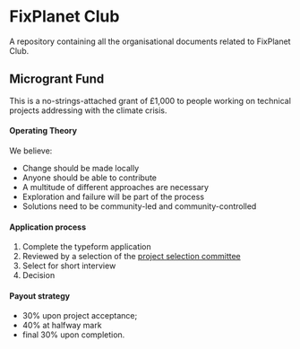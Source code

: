 # FixPlanet Club

A repository containing all the organisational documents related to FixPlanet Club.

## Microgrant Fund

This is a no-strings-attached grant of £1,000 to people working on technical projects addressing with the climate crisis.

#### Operating Theory

We believe:

- Change should be made locally
- Anyone should be able to contribute
- A multitude of different approaches are necessary
- Exploration and failure will be part of the process
- Solutions need to be community-led and community-controlled

#### Application process

1. Complete the typeform application
2. Reviewed by a selection of the [project selection committee](./committee.md)
3. Select for short interview
4. Decision

#### Payout strategy

- 30% upon project acceptance;
- 40% at halfway mark
- final 30% upon completion.
